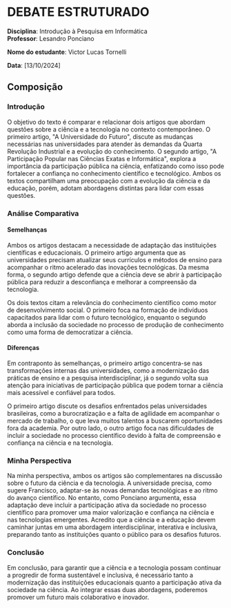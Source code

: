 
# DEBATE ESTRUTURADO
**Disciplina**: Introdução à Pesquisa em Informática  
**Professor**: Lesandro Ponciano  

**Nome do estudante**: Victor Lucas Tornelli


**Data**: [13/10/2024]  

## Composição

### Introdução  
O objetivo do texto é comparar e relacionar dois artigos que abordam questões sobre a ciência e a tecnologia no contexto contemporâneo. O primeiro artigo, "A Universidade do Futuro", discute as mudanças necessárias nas universidades para atender às demandas da Quarta Revolução Industrial e a evolução do conhecimento. O segundo artigo, "A Participação Popular nas Ciências Exatas e Informática", explora a importância da participação pública na ciência, enfatizando como isso pode fortalecer a confiança no conhecimento científico e tecnológico. Ambos os textos compartilham uma preocupação com a evolução da ciência e da educação, porém, adotam abordagens distintas para lidar com essas questões.

### Análise Comparativa  

#### Semelhanças  

Ambos os artigos destacam a necessidade de adaptação das instituições científicas e educacionais. O primeiro artigo argumenta que as universidades precisam atualizar seus currículos e métodos de ensino para acompanhar o ritmo acelerado das inovações tecnológicas. Da mesma forma, o segundo artigo defende que a ciência deve se abrir à participação pública para reduzir a desconfiança e melhorar a compreensão da tecnologia.  

Os dois textos citam a relevância do conhecimento científico como motor de desenvolvimento social. O primeiro foca na formação de indivíduos capacitados para lidar com o futuro tecnológico, enquanto o segundo aborda a inclusão da sociedade no processo de produção de conhecimento como uma forma de democratizar a ciência.  

#### Diferenças  

Em contraponto às semelhanças, o primeiro artigo concentra-se nas transformações internas das universidades, como a modernização das práticas de ensino e a pesquisa interdisciplinar, já o segundo volta sua atenção para iniciativas de participação pública que podem tornar a ciência mais acessível e confiável para todos.  

O primeiro artigo discute os desafios enfrentados pelas universidades brasileiras, como a burocratização e a falta de agilidade em acompanhar o mercado de trabalho, o que leva muitos talentos a buscarem oportunidades fora da academia. Por outro lado, o outro artigo foca nas dificuldades de incluir a sociedade no processo científico devido à falta de compreensão e confiança na ciência e na tecnologia.  

### Minha Perspectiva  
Na minha perspectiva, ambos os artigos são complementares na discussão sobre o futuro da ciência e da tecnologia. A universidade precisa, como sugere Francisco, adaptar-se às novas demandas tecnológicas e ao ritmo do avanço científico. No entanto, como Ponciano argumenta, essa adaptação deve incluir a participação ativa da sociedade no processo científico para promover uma maior valorização e confiança na ciência e nas tecnologias emergentes. Acredito que a ciência e a educação devem caminhar juntas em uma abordagem interdisciplinar, interativa e inclusiva, preparando tanto as instituições quanto o público para os desafios futuros.

### Conclusão  
Em conclusão, para garantir que a ciência e a tecnologia possam continuar a progredir de forma sustentável e inclusiva, é necessário tanto a modernização das instituições educacionais quanto a participação ativa da sociedade na ciência. Ao integrar essas duas abordagens, poderemos promover um futuro mais colaborativo e inovador.
